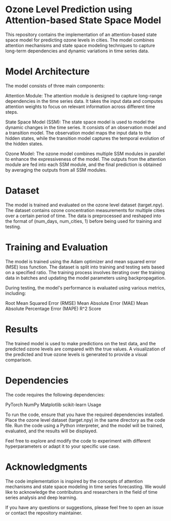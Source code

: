 # Ozone Level Prediction using Attention-based State Space Model

This repository contains the implementation of an attention-based state space model for predicting ozone levels in cities. The model combines attention mechanisms and state space modeling techniques to capture long-term dependencies and dynamic variations in time series data.

# Model Architecture

The model consists of three main components:

 Attention Module: The attention module is designed to capture long-range dependencies in the time series data. It takes the input data and computes attention weights to focus on relevant information across different time steps.

 State Space Model (SSM): The state space model is used to model the dynamic changes in the time series. It consists of an observation model and a transition model. The observation model maps the input data to the hidden states, while the transition model captures the temporal evolution of the hidden states.

 Ozone Model: The ozone model combines multiple SSM modules in parallel to enhance the expressiveness of the model. The outputs from the attention module are fed into each SSM module, and the final prediction is obtained by averaging the outputs from all SSM modules.

# Dataset

The model is trained and evaluated on the ozone level dataset (target.npy). The dataset contains ozone concentration measurements for multiple cities over a certain period of time. The data is preprocessed and reshaped into the format of (num_days, num_cities, 1) before being used for training and testing.

# Training and Evaluation

The model is trained using the Adam optimizer and mean squared error (MSE) loss function. The dataset is split into training and testing sets based on a specified ratio. The training process involves iterating over the training data in batches and updating the model parameters using backpropagation.

During testing, the model's performance is evaluated using various metrics, including:

Root Mean Squared Error (RMSE)
Mean Absolute Error (MAE)
Mean Absolute Percentage Error (MAPE)
R^2 Score
# Results

The trained model is used to make predictions on the test data, and the predicted ozone levels are compared with the true values. A visualization of the predicted and true ozone levels is generated to provide a visual comparison.

# Dependencies

The code requires the following dependencies:

PyTorch
NumPy
Matplotlib
scikit-learn
Usage

To run the code, ensure that you have the required dependencies installed. Place the ozone level dataset (target.npy) in the same directory as the code file. Run the code using a Python interpreter, and the model will be trained, evaluated, and the results will be displayed.

Feel free to explore and modify the code to experiment with different hyperparameters or adapt it to your specific use case.

# Acknowledgments

The code implementation is inspired by the concepts of attention mechanisms and state space modeling in time series forecasting. We would like to acknowledge the contributors and researchers in the field of time series analysis and deep learning.

If you have any questions or suggestions, please feel free to open an issue or contact the repository maintainer.
